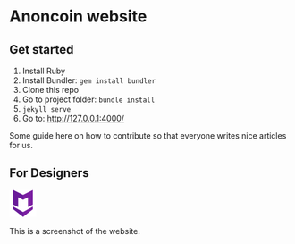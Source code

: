 # Anoncoin website

## Get started

1. Install Ruby
2. Install Bundler: `gem install bundler`
3. Clone this repo
4. Go to project folder: `bundle install`
5. `jekyll serve`
6. Go to: http://127.0.0.1:4000/

Some guide here on how to contribute so that everyone writes nice articles for us.

## For Designers

![So pretty](https://github.com/adam-p/markdown-here/raw/master/src/common/images/icon48.png "Screenshot")

This is a screenshot of the website.